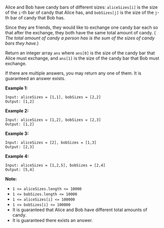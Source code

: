 Alice and Bob have candy bars of different sizes: `aliceSizes[i]` is the size
of the `i`-th bar of candy that Alice has, and `bobSizes[j]` is the size of
the `j`-th bar of candy that Bob has.

Since they are friends, they would like to exchange one candy bar each so that
after the exchange, they both have the same total amount of candy.  ( _The
total amount of candy  a person has is the sum of the sizes of candy bars they
have._)

Return an integer array `ans` where `ans[0]` is the size of the candy bar that
Alice must exchange, and `ans[1]` is the size of the candy bar that Bob must
exchange.

If there are multiple answers, you may return any one of them.  It is
guaranteed an answer exists.



**Example 1:**

    
    
    Input: aliceSizes = [1,1], bobSizes = [2,2]
    Output: [1,2]
    

**Example 2:**

    
    
    Input: aliceSizes = [1,2], bobSizes = [2,3]
    Output: [1,2]
    

**Example 3:**

    
    
    Input: aliceSizes = [2], bobSizes = [1,3]
    Output: [2,3]
    

**Example 4:**

    
    
    Input: aliceSizes = [1,2,5], bobSizes = [2,4]
    Output: [5,4]
    



**Note:**

  * `1 <= aliceSizes.length <= 10000`
  * `1 <= bobSizes.length <= 10000`
  * `1 <= aliceSizes[i] <= 100000`
  * `1 <= bobSizes[i] <= 100000`
  * It is guaranteed that Alice and Bob have different total amounts of candy.
  * It is guaranteed there exists an answer.

